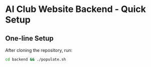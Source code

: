 # AI Club Website Backend - Quick Setup

## One-line Setup
After cloning the repository, run:
```bash
cd backend && ./populate.sh